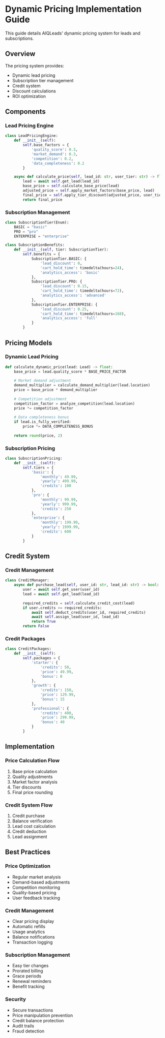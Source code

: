 # Dynamic Pricing Implementation Guide

This guide details AIQLeads' dynamic pricing system for leads and subscriptions.

## Overview

The pricing system provides:
- Dynamic lead pricing
- Subscription tier management
- Credit system
- Discount calculations
- ROI optimization

## Components

### Lead Pricing Engine

```python
class LeadPricingEngine:
    def __init__(self):
        self.base_factors = {
            'quality_score': 0.3,
            'market_demand': 0.3,
            'competition': 0.2,
            'data_completeness': 0.2
        }

    async def calculate_price(self, lead_id: str, user_tier: str) -> float:
        lead = await self.get_lead(lead_id)
        base_price = self.calculate_base_price(lead)
        adjusted_price = self.apply_market_factors(base_price, lead)
        final_price = self.apply_tier_discount(adjusted_price, user_tier)
        return final_price
```

### Subscription Management

```python
class SubscriptionTier(Enum):
    BASIC = "basic"
    PRO = "pro"
    ENTERPRISE = "enterprise"

class SubscriptionBenefits:
    def __init__(self, tier: SubscriptionTier):
        self.benefits = {
            SubscriptionTier.BASIC: {
                'lead_discount': 0,
                'cart_hold_time': timedelta(hours=24),
                'analytics_access': 'basic'
            },
            SubscriptionTier.PRO: {
                'lead_discount': 0.15,
                'cart_hold_time': timedelta(hours=72),
                'analytics_access': 'advanced'
            },
            SubscriptionTier.ENTERPRISE: {
                'lead_discount': 0.25,
                'cart_hold_time': timedelta(hours=168),
                'analytics_access': 'full'
            }
        }
```

## Pricing Models

### Dynamic Lead Pricing
```python
def calculate_dynamic_price(lead: Lead) -> float:
    base_price = lead.quality_score * BASE_PRICE_FACTOR
    
    # Market demand adjustment
    demand_multiplier = calculate_demand_multiplier(lead.location)
    price = base_price * demand_multiplier
    
    # Competition adjustment
    competition_factor = analyze_competition(lead.location)
    price *= competition_factor
    
    # Data completeness bonus
    if lead.is_fully_verified:
        price *= DATA_COMPLETENESS_BONUS
        
    return round(price, 2)
```

### Subscription Pricing
```python
class SubscriptionPricing:
    def __init__(self):
        self.tiers = {
            'basic': {
                'monthly': 49.99,
                'yearly': 499.99,
                'credits': 100
            },
            'pro': {
                'monthly': 99.99,
                'yearly': 999.99,
                'credits': 250
            },
            'enterprise': {
                'monthly': 199.99,
                'yearly': 1999.99,
                'credits': 600
            }
        }
```

## Credit System

### Credit Management
```python
class CreditManager:
    async def purchase_lead(self, user_id: str, lead_id: str) -> bool:
        user = await self.get_user(user_id)
        lead = await self.get_lead(lead_id)
        
        required_credits = self.calculate_credit_cost(lead)
        if user.credits >= required_credits:
            await self.deduct_credits(user_id, required_credits)
            await self.assign_lead(user_id, lead_id)
            return True
        return False
```

### Credit Packages
```python
class CreditPackages:
    def __init__(self):
        self.packages = {
            'starter': {
                'credits': 50,
                'price': 49.99,
                'bonus': 0
            },
            'growth': {
                'credits': 150,
                'price': 129.99,
                'bonus': 15
            },
            'professional': {
                'credits': 400,
                'price': 299.99,
                'bonus': 40
            }
        }
```

## Implementation

### Price Calculation Flow
1. Base price calculation
2. Quality adjustments
3. Market factor analysis
4. Tier discounts
5. Final price rounding

### Credit System Flow
1. Credit purchase
2. Balance verification
3. Lead cost calculation
4. Credit deduction
5. Lead assignment

## Best Practices

### Price Optimization
- Regular market analysis
- Demand-based adjustments
- Competition monitoring
- Quality-based pricing
- User feedback tracking

### Credit Management
- Clear pricing display
- Automatic refills
- Usage analytics
- Balance notifications
- Transaction logging

### Subscription Management
- Easy tier changes
- Prorated billing
- Grace periods
- Renewal reminders
- Benefit tracking

### Security
- Secure transactions
- Price manipulation prevention
- Credit balance protection
- Audit trails
- Fraud detection